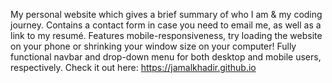 My personal website which gives a brief summary of who I am & my coding journey. Contains a contact form in case you need to email me, as well as a link to my resumé. Features mobile-responsiveness, try loading the website on your phone or shrinking your window size on your computer! Fully functional navbar and drop-down menu for both desktop and mobile users, respectively.
Check it out here: https://jamalkhadir.github.io
